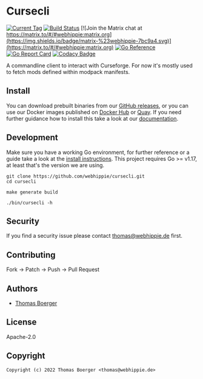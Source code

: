 # Cursecli

[![Current Tag](https://img.shields.io/github/v/tag/webhippie/cursecli?sort=semver)](https://github.com/webhippie/cursecli) [![Build Status](https://github.com/webhippie/cursecli/actions/workflows/general.yml/badge.svg)](https://github.com/webhippie/cursecli/actions) [![Join the Matrix chat at https://matrix.to/#/#webhippie:matrix.org](https://img.shields.io/badge/matrix-%23webhippie-7bc9a4.svg)](https://matrix.to/#/#webhippie:matrix.org) [![Go Reference](https://pkg.go.dev/badge/github.com/webhippie/cursecli.svg)](https://pkg.go.dev/github.com/webhippie/cursecli) [![Go Report Card](https://goreportcard.com/badge/github.com/webhippie/cursecli)](https://goreportcard.com/report/github.com/webhippie/cursecli) [![Codacy Badge](https://app.codacy.com/project/badge/Grade/47d8475af4a64c49857835dd68781565)](https://www.codacy.com/gh/webhippie/cursecli/dashboard?utm_source=github.com&amp;utm_medium=referral&amp;utm_content=webhippie/cursecli&amp;utm_campaign=Badge_Grade)

A commandline client to interact with Curseforge. For now it's mostly used to
fetch mods defined within modpack manifests.

## Install

You can download prebuilt binaries from our [GitHub releases][releases], or you
can use our Docker images published on [Docker Hub][dockerhub] or [Quay][quay].
If you need further guidance how to install this take a look at our
[documentation][docs].

## Development

Make sure you have a working Go environment, for further reference or a guide
take a look at the [install instructions][golang]. This project requires
Go >= v1.17, at least that's the version we are using.

```console
git clone https://github.com/webhippie/cursecli.git
cd cursecli

make generate build

./bin/cursecli -h
```

## Security

If you find a security issue please contact
[thomas@webhippie.de](mailto:thomas@webhippie.de) first.

## Contributing

Fork -> Patch -> Push -> Pull Request

## Authors

-   [Thomas Boerger](https://github.com/tboerger)

## License

Apache-2.0

## Copyright

```console
Copyright (c) 2022 Thomas Boerger <thomas@webhippie.de>
```

[releases]: https://github.com/webhippie/cursecli/releases
[dockerhub]: https://hub.docker.com/r/webhippie/cursecli/tags/
[quay]: https://quay.io/repository/webhippie/cursecli?tab=tags
[docs]: https://webhippie.github.io/cursecli/#getting-started
[golang]: http://golang.org/doc/install.html

